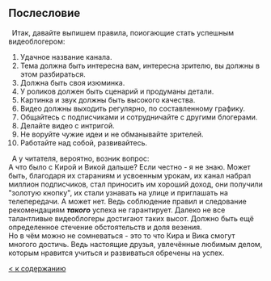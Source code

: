 ## Послесловие  

&ensp;Итак, давайте выпишем правила, поиогающие стать успешным видеоблогером: </br>

1. Удачное название канала.
2. Тема должна быть интересна вам, интересна зрителю, вы должны в этом разбираться.
3. Должна быть своя изюминка.
4. У роликов должен быть сценарий и продуманы детали.
5. Картинка и звук должны быть высокого качества.
6. Видео должны выходить регулярно, по составленному графику.
7. Общайтесь с подписчиками и сотрудничайте с другими блогерами.
8. Делайте видео с интригой.
9. Не воруйте чужие идеи и не обманывайте зрителей.
10. Работайте над собой, развивайтесь.

&ensp;А у читателя, вероятно, возник вопрос: </br>
А что было с Кирой и Викой дальше? Если честно - я не знаю. Может быть, благодаря их стараниям и усвоенным урокам, их канал набрал  миллион подписчиков, стал приносить им хороший доход, они получили "золотую кнопку", их стали узнавать на улице и приглашать на телепередачи. А может нет. Ведь соблюдение правил и следование рекомендациям ***такого*** успеха не гарантирует. Далеко не все  талантливые видеоблогеры достигают таких высот. Должно быть ещё определенное стечение обстоятельств и доля везения. </br> 
Но в чём можно не сомневаться - это то что Кира и Вика смогут многого достичь. Ведь настоящие друзья, увлечённые любимым делом, которым нравится учиться и развиваться обречены на успех. 

[< к содержанию ](./readme.md)